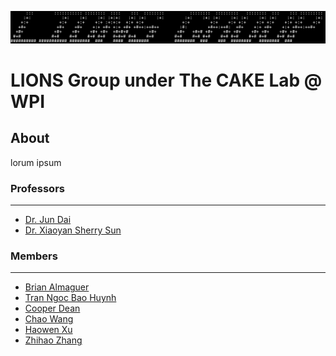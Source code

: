![LIONS Group](banner.png)

# LIONS Group under The CAKE Lab @ WPI

## About

lorum ipsum

### Professors
---
- [Dr. Jun Dai](https://cyberdaij.github.io/)
- [Dr. Xiaoyan Sherry Sun](https://www.wpi.edu/people/faculty/xsun7)

### Members
---
- [Brian Almaguer]()
- [Tran Ngoc Bao Huynh]()
- [Cooper Dean]()
- [Chao Wang]()
- [Haowen Xu]()
- [Zhihao Zhang]()